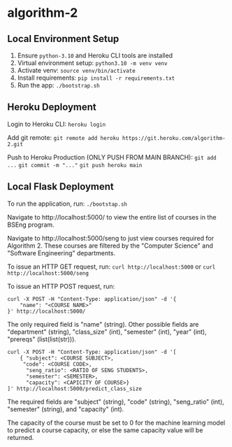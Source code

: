# algorithm-2

## Local Environment Setup
1. Ensure `python-3.10` and Heroku CLI tools are installed
2. Virtual environment setup: `python3.10 -m venv venv`
3. Activate venv: `source venv/bin/activate`
4. Install requirements: `pip install -r requirements.txt`
5. Run the app: `./bootstrap.sh`
## Heroku Deployment
Login to Heroku CLI:
`heroku login`

Add git remote:
`git remote add heroku https://git.heroku.com/algorithm-2.git`

Push to Heroku Production (ONLY PUSH FROM MAIN BRANCH):
`git add ...`
`git commit -m "..."`
`git push heroku main`

## Local Flask Deployment
To run the application, run:
`./bootstap.sh`

Navigate to http://localhost:5000/ to view the entire list of courses in the BSEng program.

Navigate to http://localhost:5000/seng to just view courses required for Algorithm 2.
These courses are filtered by the "Computer Science" and "Software Engineering" departments.

To issue an HTTP GET request, run:
`curl http://localhost:5000`
or
`curl http://localhost:5000/seng`

To issue an HTTP POST request, run:
```
curl -X POST -H "Content-Type: application/json" -d '{
    "name": "<COURSE NAME>"
}' http://localhost:5000/
```

The only required field is "name" (string).
Other possible fields are "department" (string), "class_size" (int), "semester" (int), "year" (int), "prereqs" (list(list(str))).


```
curl -X POST -H "Content-Type: application/json" -d '[
    { "subject": <COURSE SUBJECT>,
     "code": <COURSE CODE>,
      "seng_ratio": <RATIO OF SENG STUDENTS>,
      "semester": <SEMESTER>,
      "capacity": <CAPICITY OF COURSE>}
]' http://localhost:5000/predict_class_size
```

 The required fields are "subject" (string), "code" (string), "seng_ratio" (int), "semester" (string), and "capacity" (int).

 The capacity of the course must be set to 0 for the machine learning model to predict a course capacity, or else the same capacity value will be returned.

